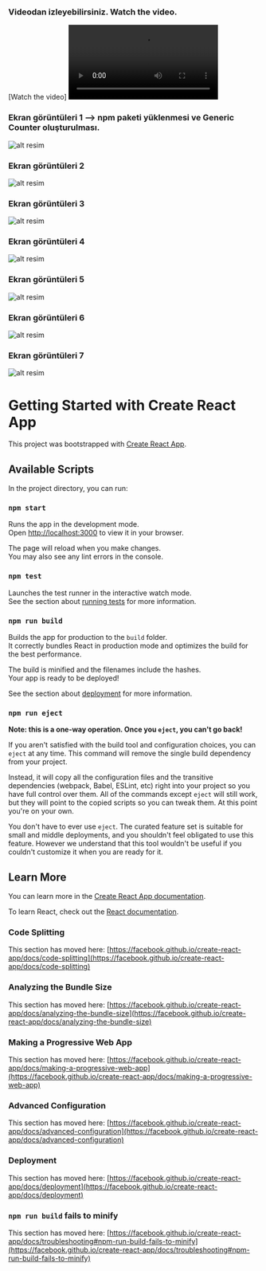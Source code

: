 ### Videodan izleyebilirsiniz. Watch the video.
[Watch the video] <video src="https://user-images.githubusercontent.com/74843274/207064103-15c0c269-dfea-47fe-bf9e-5c982935ee60.mp4
  "></video>

### Ekran görüntüleri 1 --> npm paketi yüklenmesi ve Generic Counter oluşturulması.
![alt resim](https://raw.githubusercontent.com/ordinat05/react_yararli_paketler/master/src/appScreenShots/new.PNG)

### Ekran görüntüleri 2
![alt resim](https://raw.githubusercontent.com/ordinat05/react_yararli_paketler/master/src/appScreenShots/start.PNG)

### Ekran görüntüleri 3
![alt resim](https://raw.githubusercontent.com/ordinat05/react_yararli_paketler/master/src/appScreenShots/tricks.PNG)

### Ekran görüntüleri 4
![alt resim](https://raw.githubusercontent.com/ordinat05/react_yararli_paketler/master/src/appScreenShots2/IconPaketiniT%C3%BCmComponentteTekStilde.PNG)

### Ekran görüntüleri 5
![alt resim](https://raw.githubusercontent.com/ordinat05/react_yararli_paketler/master/src/appScreenShots2/IconPaketleri1.PNG)

### Ekran görüntüleri 6
![alt resim](https://raw.githubusercontent.com/ordinat05/react_yararli_paketler/master/src/appScreenShots2/IconPaketleri2.PNG)

### Ekran görüntüleri 7
![alt resim](https://raw.githubusercontent.com/ordinat05/react_yararli_paketler/master/src/appScreenShots3/toastMesajlari1.png)





# Getting Started with Create React App

This project was bootstrapped with [Create React App](https://github.com/facebook/create-react-app).

## Available Scripts

In the project directory, you can run:

### `npm start`

Runs the app in the development mode.\
Open [http://localhost:3000](http://localhost:3000) to view it in your browser.

The page will reload when you make changes.\
You may also see any lint errors in the console.

### `npm test`

Launches the test runner in the interactive watch mode.\
See the section about [running tests](https://facebook.github.io/create-react-app/docs/running-tests) for more information.

### `npm run build`

Builds the app for production to the `build` folder.\
It correctly bundles React in production mode and optimizes the build for the best performance.

The build is minified and the filenames include the hashes.\
Your app is ready to be deployed!

See the section about [deployment](https://facebook.github.io/create-react-app/docs/deployment) for more information.

### `npm run eject`

**Note: this is a one-way operation. Once you `eject`, you can't go back!**

If you aren't satisfied with the build tool and configuration choices, you can `eject` at any time. This command will remove the single build dependency from your project.

Instead, it will copy all the configuration files and the transitive dependencies (webpack, Babel, ESLint, etc) right into your project so you have full control over them. All of the commands except `eject` will still work, but they will point to the copied scripts so you can tweak them. At this point you're on your own.

You don't have to ever use `eject`. The curated feature set is suitable for small and middle deployments, and you shouldn't feel obligated to use this feature. However we understand that this tool wouldn't be useful if you couldn't customize it when you are ready for it.

## Learn More

You can learn more in the [Create React App documentation](https://facebook.github.io/create-react-app/docs/getting-started).

To learn React, check out the [React documentation](https://reactjs.org/).

### Code Splitting

This section has moved here: [https://facebook.github.io/create-react-app/docs/code-splitting](https://facebook.github.io/create-react-app/docs/code-splitting)

### Analyzing the Bundle Size

This section has moved here: [https://facebook.github.io/create-react-app/docs/analyzing-the-bundle-size](https://facebook.github.io/create-react-app/docs/analyzing-the-bundle-size)

### Making a Progressive Web App

This section has moved here: [https://facebook.github.io/create-react-app/docs/making-a-progressive-web-app](https://facebook.github.io/create-react-app/docs/making-a-progressive-web-app)

### Advanced Configuration

This section has moved here: [https://facebook.github.io/create-react-app/docs/advanced-configuration](https://facebook.github.io/create-react-app/docs/advanced-configuration)

### Deployment

This section has moved here: [https://facebook.github.io/create-react-app/docs/deployment](https://facebook.github.io/create-react-app/docs/deployment)

### `npm run build` fails to minify

This section has moved here: [https://facebook.github.io/create-react-app/docs/troubleshooting#npm-run-build-fails-to-minify](https://facebook.github.io/create-react-app/docs/troubleshooting#npm-run-build-fails-to-minify)
